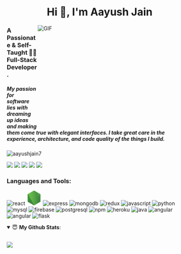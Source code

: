 <h1 align="center">Hi 👋, I'm Aayush Jain</h1>
<img align="right" alt="GIF" src="https://github.com/abhisheknaiidu/abhisheknaiidu/blob/master/code.gif?raw=true" width="420" height="270"/>
<h3 align="left">A Passionate & Self-Taught 👨‍💻Full-Stack Developer.</h3>
<h5>My passion for software lies with dreaming up ideas and making them come true with elegant interfaces. I take great care in the experience, architecture, and code quality of the things I build.</h5>

<p align="left"> <img src="https://komarev.com/ghpvc/?username=aayuhsjain7&label=Profile%20views&color=0e75b6&style=flat" alt="aayushjain7" /> </p>
<a href="https://www.linkedin.com/in/aayush-jain7"><img src="https://www.vectorlogo.zone/logos/linkedin/linkedin-icon.svg" width="40" /></a>
<a href="https://github.com/aayushjain7"><img src="https://github.com/xtoolkit/Micon/blob/master/icons/webbrand/github.svg" width="40" /></a>
<a href="https://www.facebook.com/aayush.jain.001/"><img src="https://www.vectorlogo.zone/logos/facebook/facebook-official.svg" width="40" /></a>
<a href="mailto:jaayush014@gmail.com"><img src="https://www.vectorlogo.zone/logos/gmail/gmail-icon.svg" width="40" /></a>
<a href="https://www.instagram.com/aayush.jain7"><img src="https://www.vectorlogo.zone/logos/instagram/instagram-icon.svg" width="40" /></a>

<h3 align="left">Languages and Tools:</h3>
<p align="left">
  <img src="https://www.vectorlogo.zone/logos/reactjs/reactjs-icon.svg" alt="react" width="40" height="40"/>
  <img src="https://github.com/devicons/devicon/blob/master/icons/nodejs/nodejs-original.svg" alt="node" width="40" height="40"/>
  <img src="https://www.vectorlogo.zone/logos/expressjs/expressjs-icon.svg" alt="express" width="40" height="40"/>
  <img src="https://www.vectorlogo.zone/logos/mongodb/mongodb-icon.svg" alt="mongodb" width="40" height="40"/>
  <img src="https://github.com/leungwensen/svg-icon/blob/master/dist/svg/logos/redux.svg" alt="redux" width="40" height="40"/>
  <img src="http://3con14.biz/code/_data/js/intro/js-logo.png" alt="javascript" width="40" height="40"/>
  <img src="https://github.com/jalbertsr/logo-badge-images/blob/master/img/rsz_python.png?raw=true" alt="python" width="40" height="40"/>
  <img src="https://www.vectorlogo.zone/logos/mysql/mysql-official.svg" alt="mysql" width="40" height="40"/>
  <img src="https://www.vectorlogo.zone/logos/firebase/firebase-icon.svg" alt="firebase" width="40" height="40"/>
  <img src="https://www.vectorlogo.zone/logos/postgresql/postgresql-icon.svg" alt="postgresql" width="40" height="40"/>
  <img src="https://www.vectorlogo.zone/logos/npmjs/npmjs-ar21.svg" alt="npm" width="70" height="40"/>
  <img src="https://www.vectorlogo.zone/logos/heroku/heroku-icon.svg" alt="heroku" width="40" height="40"/>
  <img src="https://www.vectorlogo.zone/logos/java/java-icon.svg" alt="java" width="40" height="40"/>
  <img src="https://www.vectorlogo.zone/logos/angular/angular-icon.svg" alt="angular" width="40" height="40"/>
  <img src="https://github.com/detain/svg-logos/blob/master/svg/bootstrap-4.svg" alt="angular" width="40" height="40"/>
  <img src="https://www.vectorlogo.zone/logos/pocoo_flask/pocoo_flask-icon.svg" alt="flask" width="40" height="40"/>
</p>

<details open>
 <summary> 😇 <b>My Github Stats</b>: </summary>
<br>
<p align = "left">
  <img src = "https://github-readme-stats.vercel.app/api?username=aayushjain7&include_all_commits=true&show_icons=true&theme=bear&line_height=27&count_private=true&border_radius=15&cache_seconds=1800">
</p>
</details>
